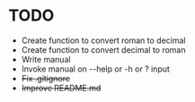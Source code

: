 # TODO
 - Create function to convert roman to decimal
 - Create function to convert decimal to roman
 - Write manual
 - Invoke manual on --help or -h or ? input
 - <del>Fix .gitignore</del>
 - <del>Improve README.md</del>